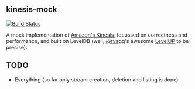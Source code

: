 kinesis-mock
------------

[![Build Status](https://secure.travis-ci.org/mhart/kinesis-mock.png?branch=master)](http://travis-ci.org/mhart/kinesis-mock)

A mock implementation of [Amazon's Kinesis](http://docs.aws.amazon.com/kinesis/latest/APIReference/),
focussed on correctness and performance, and built on LevelDB
(well, [@rvagg](https://github.com/rvagg)'s awesome [LevelUP](https://github.com/rvagg/node-levelup) to be precise).


TODO
----

* Everything (so far only stream creation, deletion and listing is done)
